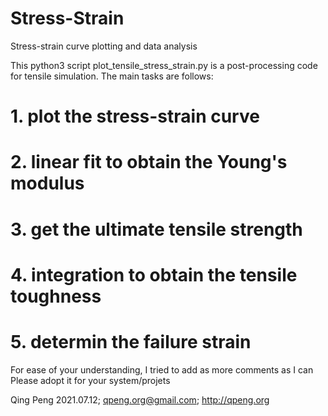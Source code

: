 # Stress-Strain
Stress-strain curve plotting and data analysis

 This python3 script plot_tensile_stress_strain.py is a post-processing code 
 for tensile simulation. The main tasks are follows: 

#    1. plot the stress-strain curve 
#    2. linear fit to obtain the Young's modulus 
#    3. get the ultimate tensile strength
#    4. integration to obtain the tensile toughness 
#    5. determin the failure strain

 
 For ease of your understanding, I tried to add as more comments as I can
 Please adopt it for your system/projets
 
 Qing Peng 2021.07.12; qpeng.org@gmail.com; http://qpeng.org

